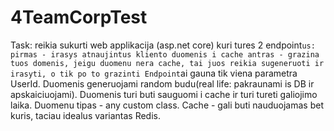 # 4TeamCorpTest


Task: reikia sukurti web applikacija (asp.net core) kuri tures 2 endpoint`us: 
pirmas - irasys atnaujintus kliento duomenis i cache
antras - grazina tuos domenis, jeigu duomenu nera cache, tai juos reikia sugeneruoti ir irasyti, o tik po to grazinti
Endpoint`ai gauna tik viena parametra UserId.
Duomenis generuojami random budu(real life: pakraunami is DB ir apskaiciuojami). 
Duomenis turi buti sauguomi i cache ir turi tureti galiojimo laika.
Duomenu tipas - any custom class.
Cache - gali buti nauduojamas bet kuris, taciau idealus variantas Redis.
